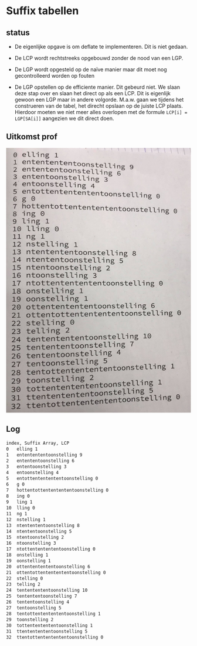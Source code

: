# Suffix tabellen

## status

- De eigenlijke opgave is om deflate te implementeren. Dit is niet gedaan.

- De LCP wordt rechtstreeks opgebouwd zonder de nood van een LGP.

- De LGP wordt opgesteld op de naïve manier maar dit moet nog gecontrolleerd worden op fouten

- De LGP opstellen op de efficiente manier. Dit gebeurd niet. We slaan deze stap over
en slaan het direct op als een LCP. Dit is eigenlijk gewoon een LGP maar in andere volgorde. M.a.w. gaan we tijdens het construeren van de tabel, het direcht opslaan op de juiste LCP plaats. Hierdoor moeten we niet meer alles overlopen met de formule `LCP[i] = LGP[SA[i]]` aangezien we dit direct doen.

## Uitkomst prof

![oplossing prof](./oplossingProf.jpg)

## Log
```
index, Suffix Array, LCP
0	elling 1
1	ententententoonstelling 9
2	entententoonstelling 6
3	ententoonstelling 3
4	entoonstelling 4
5	entottententententoonstelling 0
6	g 0
7	hottentottententententoonstelling 0
8	ing 0
9	ling 1
10	lling 0
11	ng 1
12	nstelling 1
13	ntentententoonstelling 8
14	ntententoonstelling 5
15	ntentoonstelling 2
16	ntoonstelling 3
17	ntottententententoonstelling 0
18	onstelling 1
19	oonstelling 1
20	ottententententoonstelling 6
21	ottentottententententoonstelling 0
22	stelling 0
23	telling 2
24	tententententoonstelling 10
25	tentententoonstelling 7
26	tententoonstelling 4
27	tentoonstelling 5
28	tentottententententoonstelling 1
29	toonstelling 2
30	tottententententoonstelling 1
31	ttententententoonstelling 5
32	ttentottententententoonstelling 0
```
